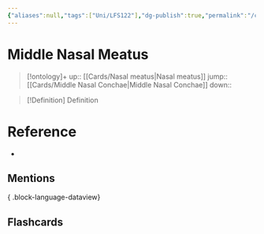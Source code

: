 ```yaml
---
{"aliases":null,"tags":["Uni/LFS122"],"dg-publish":true,"permalink":"/cards/middle-nasal-meatus/","dgPassFrontmatter":true}
---
```


# Middle Nasal Meatus

> [!ontology]+
> up:: [[Cards/Nasal meatus\|Nasal meatus]]
> jump:: [[Cards/Middle Nasal Conchae\|Middle Nasal Conchae]]
> down:: 

> [!Definition] Definition

# Reference

- 

## Mentions


{ .block-language-dataview}

## Flashcards